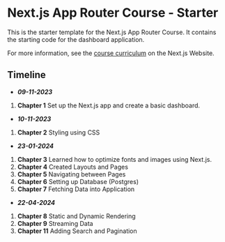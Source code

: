 # Next.js App Router Course - Starter

This is the starter template for the Next.js App Router Course. It contains the starting code for the dashboard application.

For more information, see the [course curriculum](https://nextjs.org/learn) on the Next.js Website.

## Timeline

- _**09-11-2023**_

1. **Chapter 1**
    Set up the Next.js app and create a basic dashboard.

- _**10-11-2023**_

1. **Chapter 2**
    Styling using CSS

- _**23-01-2024**_

1. **Chapter 3**
    Learned how to optimize fonts and images using Next.js.
2. **Chapter 4**
    Created Layouts and Pages
3. **Chapter 5**
    Navigating between Pages
4. **Chapter 6**
    Setting up Database (Postgres)
5. **Chapter 7**
    Fetching Data into Application

- _**22-04-2024**_

1. **Chapter 8**
    Static and Dynamic Rendering
2. **Chapter 9**
    Streaming Data
3. **Chapter 11**
    Adding Search and Pagination
